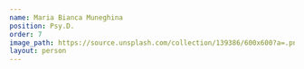 ```yaml
---
name: Maria Bianca Muneghina
position: Psy.D.
order: 7
image_path: https://source.unsplash.com/collection/139386/600x600?a=.png
layout: person
---
```

 